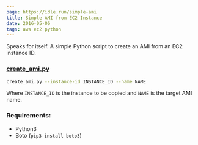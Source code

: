 ```yaml
---
page: https://idle.run/simple-ami
title: Simple AMI from EC2 Instance
date: 2016-05-06
tags: aws ec2 python
---
```


Speaks for itself. A simple Python script to create an AMI from an EC2 instance ID.

### [create_ami.py](https://github.com/idlerun/simple-ami/blob/master/create_ami.py)

```bash
create_ami.py --instance-id INSTANCE_ID --name NAME
```

Where `INSTANCE_ID` is the instance to be copied and `NAME` is the target AMI name.

### Requirements:

* Python3
* Boto (`pip3 install boto3`)
